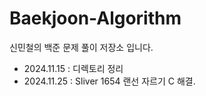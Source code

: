 # Baekjoon-Algorithm

신민철의 백준 문제 풀이 저장소 입니다.

* 2024.11.15 : 디렉토리 정리
* 2024.11.25 : Sliver 1654 랜선 자르기 C 해결.
